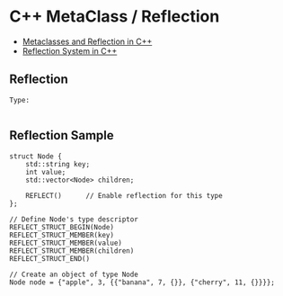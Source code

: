 # C++ MetaClass / Reflection
- [Metaclasses and Reflection in C++](http://www.vollmann.com/en/pubs/meta/meta/meta.html)
- [Reflection System in C++](https://preshing.com/20180116/a-primitive-reflection-system-in-cpp-part-1/)

## Reflection
```
Type:


```

## Reflection Sample
```
struct Node {
    std::string key;
    int value;
    std::vector<Node> children;

    REFLECT()      // Enable reflection for this type
};

// Define Node's type descriptor
REFLECT_STRUCT_BEGIN(Node)
REFLECT_STRUCT_MEMBER(key)
REFLECT_STRUCT_MEMBER(value)
REFLECT_STRUCT_MEMBER(children)
REFLECT_STRUCT_END()

// Create an object of type Node
Node node = {"apple", 3, {{"banana", 7, {}}, {"cherry", 11, {}}}};
```
